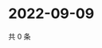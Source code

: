 # 2022-09-09

共 0 条

<!-- BEGIN WEIBO -->
<!-- 最后更新时间 Fri Sep 09 2022 11:23:56 GMT+0800 (China Standard Time) -->

<!-- END WEIBO -->
